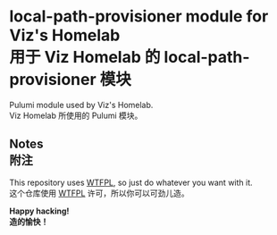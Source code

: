 # local-path-provisioner module for Viz's Homelab<br>用于 Viz Homelab 的 local-path-provisioner 模块

Pulumi module used by Viz's Homelab.
<br>Viz Homelab 所使用的 Pulumi 模块。

## Notes<br>附注

This repository uses [WTFPL](LICENSE), so just do whatever you want with it.
<br>这个仓库使用 [WTFPL](LICENSE) 许可，所以你可以可劲儿造。

**Happy hacking!**
<br>**造的愉快！**
